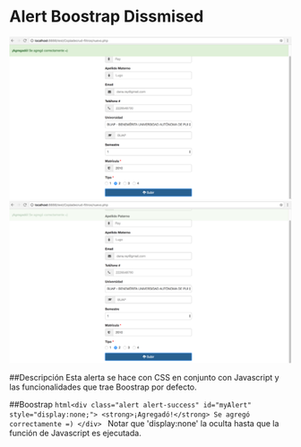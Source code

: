 # Alert Boostrap Dissmised
<img src="alertboostrap1.png" alt="HTML5 Icon" >
<img src="alertboostrap2.png" alt="HTML5 Icon" >

##Descripción
Esta alerta se hace con CSS en conjunto con Javascript y las funcionalidades que trae Boostrap por defecto.

##Boostrap
	```html<div class="alert alert-success" id="myAlert" style="display:none;">
	<strong>¡Agregadó!</strong> Se agregó correctamente =)
	</div>
	```
Notar que 'display:none' la oculta hasta que la función de Javascript es ejecutada.


